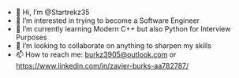 - 👋 Hi, I’m @Startrekz35
- 👀 I’m interested in trying to become a Software Engineer
- 🌱 I’m currently learning Modern C++ but also Python for Interview Purposes
- 💞️ I’m looking to collaborate on anything to sharpen my skills
- 📫 How to reach me: burkz3905@outlook.com or https://www.linkedin.com/in/zavier-burks-aa782787/

<!---
Startrekz35/Startrekz35 is a ✨ special ✨ repository because its `README.md` (this file) appears on your GitHub profile.
You can click the Preview link to take a look at your changes.
--->
